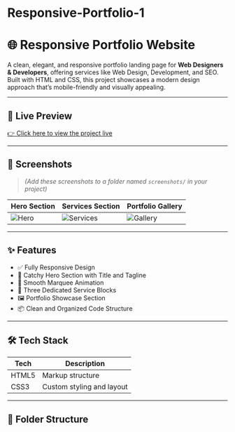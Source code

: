 # Responsive-Portfolio-1
# 🌐 Responsive Portfolio Website

A clean, elegant, and responsive portfolio landing page for **Web Designers & Developers**, offering services like Web Design, Development, and SEO. Built with HTML and CSS, this project showcases a modern design approach that’s mobile-friendly and visually appealing.

---

## 🚀 Live Preview

[👉 Click here to view the project live](https://aryan444bits.github.io/Responsive-Portfolio-1/Project4.html)

---

## 📸 Screenshots

> *(Add these screenshots to a folder named `screenshots/` in your project)*

| Hero Section | Services Section | Portfolio Gallery |
|--------------|------------------|--------------------|
| ![Hero](./screenshots/hero-section.png) | ![Services](./screenshots/services-section.png) | ![Gallery](./screenshots/portfolio-section.png) |

---

## ✨ Features

- ✅ Fully Responsive Design
- 🎯 Catchy Hero Section with Title and Tagline
- 🔁 Smooth Marquee Animation
- 🧩 Three Dedicated Service Blocks
- 🖼️ Portfolio Showcase Section
- 📦 Clean and Organized Code Structure

---

## 🛠️ Tech Stack

| Tech      | Description                         |
|-----------|-------------------------------------|
| HTML5     | Markup structure                    |
| CSS3      | Custom styling and layout           |

---

## 📂 Folder Structure

